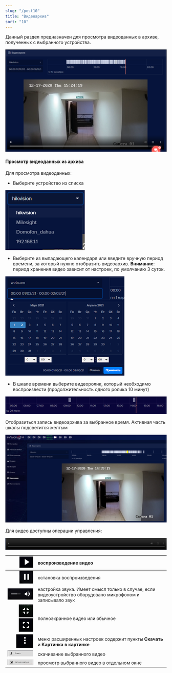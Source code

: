 ```yaml
---
slug: "/post10"
title: "Видеоархив"
sort: "10"
---
```


Данный раздел предназначен для просмотра видеоданных в архиве, полученных с выбранного устройства.

![](images/Screenshot_114.png)

#### Просмотр видеоданных из архива
Для  просмотра видеоданных:

- Выберите устройство из списка

![](images/image27.png)

- Выберите из выпадающего календаря или введите вручную период времени, за который нужно отобразить видеоархив. **Внимание**: период хранения видео зависит от настроек, по умолчанию 3 суток.

![](images/Screenshot_115.png)

- В шкале времени выберите видеоролик,  который необходимо воспроизвести (продолжительность одного ролика 10 минут)

![](images/image183.png)

Отобразиться запись видеоархива за выбранное время. Активная часть шкалы подсветится желтым

![](images/image188.png)

Для видео доступны операции управления:

![](images/Screenshot_116.png)

|![](images/image135.png)|воспроизведение видео|
| -: | :- |
|![](images/image31.png)|остановка воспроизведения|
|![](images/image244.png)|настройка звука. Имеет смысл только в случае, если видеоустройство оборудовано микрофоном и записывало звук|
|![](images/image228.png) ![](images/image246.png)|полноэкранное видео или  обычное|
|![](images/image235.png)|меню расширенных настроек содержит пункты **Скачать** и **Картинка в картинке**|
|![](images/image317.png)|скачивание выбранного видео|
|![](images/image259.png)|просмотр выбранного видео в отдельном окне|